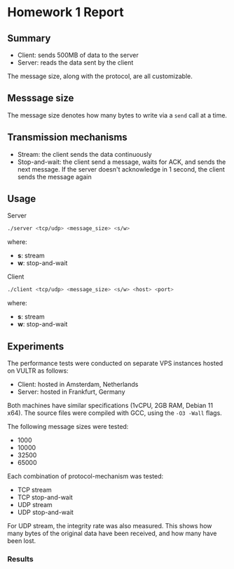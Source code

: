 # Homework 1 Report

## Summary

- Client: sends 500MB of data to the server
- Server: reads the data sent by the client

The message size, along with the protocol, are all customizable.

## Messsage size

The message size denotes how many bytes to write via a `send` call at a time.

## Transmission mechanisms

- Stream: the client sends the data continuously
- Stop-and-wait: the client send a message, waits for ACK, and sends the next message. If the server doesn't acknowledge in 1 second, the client sends the message again

## Usage

Server

```sh
./server <tcp/udp> <message_size> <s/w>
```

where:

- **s**: stream
- **w**: stop-and-wait

Client

```sh
./client <tcp/udp> <message_size> <s/w> <host> <port>
```

where:

- **s**: stream
- **w**: stop-and-wait

## Experiments

The performance tests were conducted on separate VPS instances hosted on VULTR as follows:

- Client: hosted in Amsterdam, Netherlands
- Server: hosted in Frankfurt, Germany

Both machines have similar specifications (1vCPU, 2GB RAM, Debian 11 x64). The source files were compiled with GCC, using the `-O3 -Wall` flags.

The following message sizes were tested:

- 1000
- 10000
- 32500
- 65000

Each combination of protocol-mechanism was tested:

- TCP stream
- TCP stop-and-wait
- UDP stream
- UDP stop-and-wait

For UDP stream, the integrity rate was also measured. This shows how many bytes of the original data have been received, and how many have been lost.

### Results

